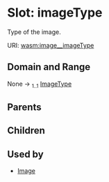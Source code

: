 
# Slot: imageType

Type of the image.

URI: [wasm:image__imageType](https://w3id.org/itk/wasmimage__imageType)


## Domain and Range

None &#8594;  <sub>1..1</sub> [ImageType](ImageType.md)

## Parents


## Children


## Used by

 * [Image](Image.md)
